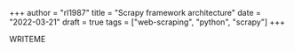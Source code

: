 +++
author = "rl1987"
title = "Scrapy framework architecture"
date = "2022-03-21"
draft = true
tags = ["web-scraping", "python", "scrapy"]
+++

WRITEME
